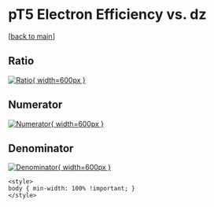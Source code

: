 # pT5 Electron Efficiency vs. dz

[[back to main](./)]



## Ratio

[![Ratio](../mtv/var/pT5_11_eff_dz.png){ width=600px }](../mtv/var/pT5_11_eff_dz.pdf)

## Numerator

[![Numerator](../mtv/num/pT5_11_eff_dz_num.png){ width=600px }](../mtv/num/pT5_11_eff_dz_num.pdf)

## Denominator

[![Denominator](../mtv/den/pT5_11_eff_dz_den.png){ width=600px }](../mtv/den/pT5_11_eff_dz_den.pdf)


``` {=html}
<style>
body { min-width: 100% !important; }
</style>
```
